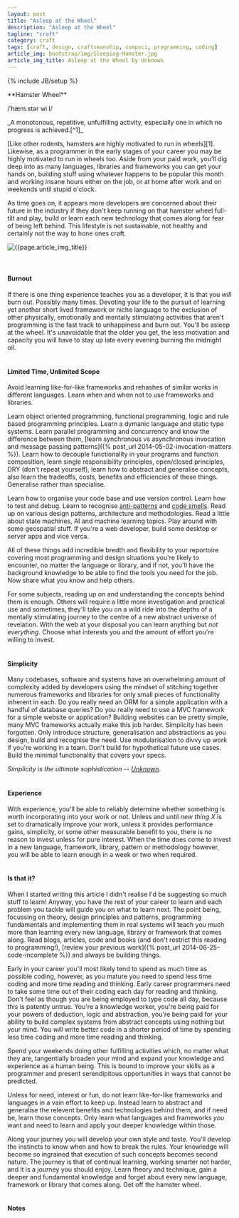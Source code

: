 ```yaml
---
layout: post
title: "Asleep at the Wheel"
description: "Asleep at the Wheel"
tagline: "craft"
category: craft
tags: [craft, design, craftsmanship, compsci, programming, coding]
article_img: bootstrap/img/Sleeping-Hamster.jpg
article_img_title: Asleep at the Wheel by Unknown
---
```

{% include JB/setup %}
<div class="intro">
<div class="intro-txt">
<span markdown="span">
**Hamster Wheel**
</span>

/ˈhæm.stər wiːl/ 

<p>
<span markdown="span">_A monotonous, repetitive, unfulfilling activity, especially one in which no progress is achieved.[^1]_</span>
</p>

<p>
<span markdown="span">[Like other rodents, hamsters are highly motivated to run in wheels][1].</span> Likewise, as a programmer in the early stages of your career you may be highly motivated to run in wheels too. Aside from your paid work, you'll dig deep into as many languages, libraries and frameworks you can get your hands on, building stuff using whatever happens to be popular this month and working insane hours either on the job, or at home after work and on weekends until stupid o'clock.
</p>

<p>
As time goes on, it appears more developers are concerned about their future in the industry if they don't keep running on that hamster wheel full-tilt and play, build or learn each new technology that comes along for fear of being left behind. This lifestyle is not sustainable, not healthy and certainly not the way to hone ones craft.
</p>

</div>
<div class="intro-img-border">
<div class="intro-img-bevel">
<div class="intro-img">
<img class="article-image" title="{{page.article_img_title}}" src="{{ASSET_PATH}}/{{page.article_img}}"/>
</div>
</div>
</div>
</div>
<br/>
<br/>

#### Burnout 
If there is one thing experience teaches you as a developer, it is that you _will_ burn out. Possibly many times. Devoting your life to the pursuit of learning yet another short lived framework or niche language to the exclusion of other physically, emotionally and mentally stimulating activities that aren't programming is the fast track to unhappiness and burn out. You'll be asleep at the wheel. It's unavoidable that the older you get, the less motivation and capacity you will have to stay up late every evening burning the midnight oil.
<br/>
<br/>

#### Limited Time, Unlimited Scope
Avoid learning like-for-like frameworks and rehashes of similar works in different languages. Learn when and when not to use frameworks and libraries.

Learn object oriented programming, functional programming, logic and rule based programming principles. Learn a dymanic language and static type systems. Learn parallel programming and concurrency and know the difference between them, [learn synchronous vs asynchronous invocation and message passing patterns]({% post_url 2014-05-02-invocation-matters %}). Learn how to decouple functionality in your programs and function composition, learn single responsibility principles, open/closed principles, DRY (don't repeat yourself), learn how to abstract and generalise concepts, also learn the tradeoffs, costs, benefits and efficiencies of these things. Generalise rather than specialise.

Learn how to organise your code base and use version control. Learn how to test and debug. Learn to recognise [anti-patterns][4] and [code smells][5]. Read up on various design patterns, architecture and methodologies. Read a little about state machines, AI and machine learning topics. Play around with some geospatial stuff. If you're a web developer, build some desktop or server apps and vice verca.

All of these things add incredible bredth and flexibility to your reportoire covering most programming and design situations you're likely to encounter, no matter the language or library, and if not, you'll have the background knowledge to be able to find the tools you need for the job. Now share what you know and help others.

For some subjects, reading up on and understanding the concepts behind them is enough. Others will require a little more investigation and practical use and sometimes, they'll take you on a wild ride into the depths of a mentally stimulating journey to the centre of a new abstract universe of revelation. With the web at your disposal you can learn anything but _not everything_. Choose what interests you and the amount of effort you're willing to invest.
<br/>
<br/>
 
#### Simplicity
Many codebases, software and systems have an overwhelming amount of complexity added by developers using the mindset of stitching together numerous frameworks and libraries for only small pieces of functionality inherent in each. Do you really need an ORM for a simple application with a handful of database queries? Do you really need to use a MVC framework for a simple website or application? Building websites can be pretty simple, many MVC frameworks actually make this job harder. Simplicity has been forgotten. Only introduce structure, generalisation and abstractions as you design, build and recognise the need. Use modularisation to divvy up work if you're working in a team. Don't build for hypothetical future use cases. Build the minimal functionality that covers your specs.

_Simplicity is the ultimate sophistication_ -- <cite>[Unknown][3]</cite>.
<br/>
<br/>

#### Experience
With experience, you'll be able to reliably determine whether something is worth incorporating into your work or not. Unless and until _new thing X_ is set to dramatically improve your work, unless it provides performance gains, simplicity, or some other measurable benefit to you, there is no reason to invest unless for pure interest. When the time does come to invest in a new language, framework, library, pattern or methodology however, you will be able to learn enough in a week or two when required.
<br/>
<br/>

#### Is that it?
When I started writing this article I didn't realise I'd be suggesting so much stuff to learn! Anyway, you have the rest of your career to learn and each problem you tackle will guide you on what to learn next. The point being, focussing on theory, design principles and patterns, programming fundamentals and implementing them in real systems will teach you much more than learning every new language, library or framework that comes along. Read blogs, articles, code and books (and don't restrict this reading to programming!), [review your previous work]({% post_url 2014-06-25-code-incomplete %}) and always be building things. 

Early in your career you'll most likely tend to spend as much time as possible coding, however, as you mature you need to spend less time coding and more time reading and thinking. Early career programmers need to take some time out of their coding each day for reading and thinking. Don't feel as though you are being employed to type code all day, because this is patently untrue. You're a knowledge worker, you're being paid for your powers of deduction, logic and abstraction, you're being paid for your ability to build complex systems from abstract concepts using nothing but your mind. You _will_ write better code in a shorter period of time by spending less time coding and more time reading and thinking.

Spend your weekends doing other fulfilling activities which, no matter what they are, tangentially broaden your mind and expand your knowledge and experience as a human being. This is bound to improve your skills as a programmer and present serendipitous opportunities in ways that cannot be predicted. 

Unless for need, interest or fun, do not learn like-for-like frameworks and languages in a vain effort to keep up. Instead learn to abstract and generalise the relevent benefits and technologies behind them, and if need be, learn those concepts. Only learn what languages and frameworks _you_ want and need to learn and apply your deeper knowledge within those.

Along your journey you will develop your own style and taste. You'll develop the instincts to know when and how to break the rules. Your knowledge will become so ingrained that execution of such concepts becomes second nature. The journey is that of continual learning, working smarter not harder, and it is a journey you should enjoy. Learn theory and technique, gain a deeper and fundamental knowledge and forget about every new language, framework or library that comes along. Get off the hamster wheel.
<br/>
<br/>



 













[1]:http://en.wikipedia.org/wiki/Hamster_wheel
[2]:http://en.wiktionary.org/wiki/hamster_wheel
[3]:http://en.wikipedia.org/wiki/Simplicity
[4]:http://c2.com/cgi/wiki?AntiPattern
[5]:http://c2.com/cgi/wiki?CodeSmell

#### Notes
[^1]:[http://en.wiktionary.org/wiki/hamster_wheel][2]